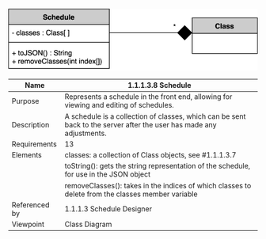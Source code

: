 ![Design Document](TeamThreeFiles/1.1.1.3.8.svg)

| Name | 1.1.1.3.8 Schedule |
| ----------- | ----------- |
| Purpose | Represents a schedule in the front end, allowing for viewing and editing of schedules. |
| Description | A schedule is a collection of classes, which can be sent back to the server after the user has made any adjustments.  |
| Requirements | 13 |
| Elements | classes: a collection of Class objects, see #1.1.1.3.7 |
|          | toString(): gets the string representation of the schedule, for use in the JSON object |
|          | removeClasses(): takes in the indices of which classes to delete from the classes member variable |
| Referenced by | 1.1.1.3 Schedule Designer |
| Viewpoint | Class Diagram |
